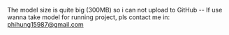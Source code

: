 The model size is quite big (300MB) so i can not upload to GitHub -- If use wanna take model for running project, pls contact me in: phihung15987@gmail.com 
